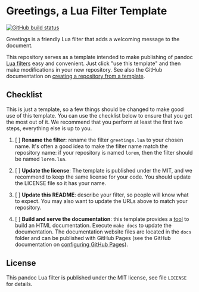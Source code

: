 Greetings, a Lua Filter Template
==================================================================

[![GitHub build status][CI badge]][CI workflow]

Greetings is a friendly Lua filter that adds a welcoming message
to the document.

This repository serves as a template intended to make publishing
of pandoc [Lua filters][] easy and convenient. Just click "use
this template" and then make modifications in your new repository.
See also the GitHub documentation on [creating a repository from a
template][from template].

[Lua filters]: https://pandoc.org/lua-filters.html
[from template]: https://docs.github.com/en/repositories/creating-and-managing-repositories/creating-a-repository-from-a-template
[CI badge]: https://img.shields.io/github/workflow/status/tarleb/lua-filter-template/CI?logo=github
[CI workflow]: https://github.com/tarleb/lua-filter-template/actions/workflows/ci.yaml

Checklist
------------------------------------------------------------------

This is just a template, so a few things should be changed to make
good use of this template. You can use the checklist below to
ensure that you get the most out of it. We recommend that you
perform at least the first two steps, everything else is up to
you.

1. [ ] **Rename the filter**: rename the filter `greetings.lua` to
   your chosen name. It's often a good idea to make the filter
   name match the repository name: if your repository is named
   `lorem`, then the filter should be named `lorem.lua`.

2. [ ] **Update the license**: The template is published under the
   MIT, and we recommend to keep the same license for your code.
   You should update the LICENSE file so it has your name.

3. [ ] **Update this README**: describe your filter, so people
   will know what to expect. You may also want to update the URLs
   above to match your repository.

4. [ ] **Build and serve the documentation**: this template provides
   a [tool][doc generator] to build an HTML documentation. Execute
   `make docs` to update the documentation. The documentation website
   files are located in the `docs` folder and can be published with
   GitHub Pages (see the GitHub documentation on
   [configuring GitHub Pages][GitHub Pages]).

[doc generator]: ./.tools/docs.lua
[GitHub Pages]: https://docs.github.com/en/pages/getting-started-with-github-pages/configuring-a-publishing-source-for-your-github-pages-site

License
------------------------------------------------------------------

This pandoc Lua filter is published under the MIT license, see
file `LICENSE` for details.
